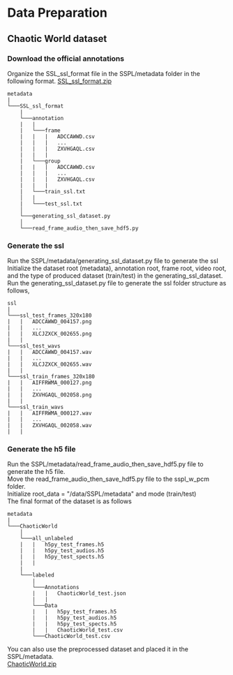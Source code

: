 # Data Preparation
## Chaotic World dataset
### Download the official annotations
Organize the SSL_ssl_format file in the SSPL/metadata folder in the following format.
[SSL_ssl_format.zip](https://drive.google.com/file/d/1nE_17zGhEx4aIKv_8WVltyUWydEO2-d6/view?usp=drive_link)
```
metadata
|
└───SSL_ssl_format
    |
    └───annotation
    |   |
    |   └───frame
    |   |   |   ADCCAWWD.csv
    |   |   |   ...
    |   |   |   ZXVHGAQL.csv
    |   |   |
    |   └───group
    |   |   |   ADCCAWWD.csv
    |   |   |   ...
    |   |   |   ZXVHGAQL.csv
    |   |   |   
    |   └───train_ssl.txt
    │   |
    |   └───test_ssl.txt
    │
    └───generating_ssl_dataset.py
    │
    └───read_frame_audio_then_save_hdf5.py
```

### Generate the ssl
Run the SSPL/metadata/generating_ssl_dataset.py file to generate the ssl<br>
Initialize the dataset root (metadata), annotation root, frame root, video root, and the type of produced dataset (train/test) in the generating_ssl_dataset.<br>
Run the generating_ssl_dataset.py file to generate the ssl folder structure as follows,
```
ssl
|
└───ssl_test_frames_320x180
|   |   ADCCAWWD_004157.png
|   |   ...
|   |   XLCJZXCK_002655.png
|   |   
└───ssl_test_wavs
|   |   ADCCAWWD_004157.wav
|   |   ...
|   |   XLCJZXCK_002655.wav
|   |   
└───ssl_train_frames_320x180
|   |   AIFFRWMA_000127.png
|   |   ...
|   |   ZXVHGAQL_002058.png
|   |   
└───ssl_train_wavs
|   |   AIFFRWMA_000127.wav
|   |   ...
|   |   ZXVHGAQL_002058.wav
|   |   
```

### Generate the h5 file
Run the SSPL/metadata/read_frame_audio_then_save_hdf5.py file to generate the h5 file.<br>
Move the read_frame_audio_then_save_hdf5.py file to the sspl_w_pcm folder.<br>
Initialize root_data = "/data/SSPL/metadata" and mode (train/test)<br>
The final format of the dataset is as follows
```
metadata
|
└───ChaoticWorld
    │
    └───all_unlabeled
    |   |   h5py_test_frames.h5
    |   |   h5py_test_audios.h5
    |   |   h5py_test_spects.h5
    |   |
    |
    └───labeled
        |
        └───Annotations
        |   |   ChaoticWorld_test.json
        |   |
        └───Data
        |   |   h5py_test_frames.h5
        |   |   h5py_test_audios.h5
        |   |   h5py_test_spects.h5
        |   |   ChaoticWorld_test.csv
        └───ChaoticWorld_test.csv
```
You can also use the preprocessed dataset and placed it in the SSPL/metadata.<br>
[ChaoticWorld.zip](https://drive.google.com/file/d/13NUg7ai0JCrq7iXoaDZD1ZL8bDphPVb4/view?usp=drive_link)

